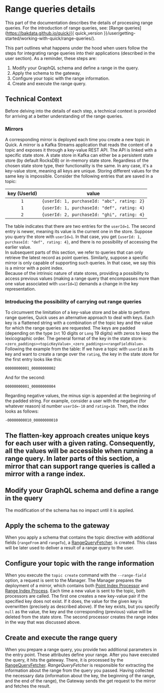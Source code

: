# Range queries details

This part of the documentation describes the details of processing range queries.
For the introduction of range queries, see:
[Range queries](https://bakdata.github.io/quick/{{ quick_version }}/user/getting-started/working-with-quick/range-queries/).

This part outlines what happens under the hood
when users follow the steps for integrating range queries
into their applications (described in the user section).
As a reminder, these steps are:
1. Modify your GraphQL schema and define a range in the query.
2. Apply the schema to the gateway.
3. Configure your topic with the range information.
4. Create and execute the range query.

## Technical Context

Before delving into the details of each step,
a technical context is provided
for arriving at a better understanding of the range queries.

### Mirrors

A corresponding mirror is deployed each time you create a new topic in Quick.
A mirror is a Kafka Streams application that reads the content of a topic
and exposes it through a key-value REST API.
The API is linked with a specific state store.
A state store in Kafka can either be a persistent state store (by default RocksDB)
or in-memory state store.
Regardless of the chosen state store type, their functionality is the same.
In any case, it's a key-value store, meaning all keys are unique.
Storing different values for the same key is impossible.
Consider the following entries that are saved in a topic:

| key (UserId) | value                                       |
|:------------:|---------------------------------------------|
|     `1`      | `{userId: 1, purchaseId: "abc", rating: 2}` |
|     `1`      | `{userId: 1, purchaseId: "def", rating: 4}` |
|     `2`      | `{userId: 2, purchaseId: "ghi", rating: 4}` |

The table indicates that there are two entries for the `userId=1`.
The second entry is newer, meaning its value is the current one in the store.
Suppose you query the store with `userId=1`.
In that case, you get `{userId: 1, purchaseId: "def", rating: 4}`,
and there is no possibility of accessing the earlier value.  
In subsequent parts of this section,
we refer to queries that can only retrieve the latest record as point queries.
Similarly, suppose a specific mirror is only capable of supporting such queries. In that case,
we say this is a mirror with a point index.  
Because of the intrinsic nature of state stores,
providing a possibility to access previous values (making a range query that encompasses more than one value
associated with `userId=1`) demands a change in the key representation.

### Introducing the possibility of carrying out range queries

To circumvent the limitation of a key-value store and be able to perform range queries,
Quick uses an alternative approach to deal with keys.
Each key is a flattened string with a combination of the topic key and the value
for which the range queries are requested.
The keys are padded (depending on the type `Int` 10 digits or `Long` 19 digits)
with zeros to keep the lexicographic order.
The general format of the key in the state store is:
`<zero_paddings><topicKeyValue>_<zero_paddings><rangeFieldValue>`.  
Following the example from the table: If we have a topic with `userId` as its key
and want to create a range over the `rating`,
the key in the state store for the first entry looks like this:
``` 
00000000001_00000000002
```
And for the second:
``` 
00000000001_00000000004
```
Regarding negative values, the minus sign is appended at the beginning of the padded string.
For example, consider a user with the negative (for whatever reason) id number `userId=-10`
and `rating=10`.
Then, the index looks as follows:
``` 
-00000000010_00000000010
```
The flatten-key approach creates unique keys for each user with a given rating.
Consequently, all the values will be accessible when running a range query.
In later parts of this section, a mirror that can support range queries
is called a mirror with a range index.
---

## Modify your GraphQL schema and define a range in the query

The modification of the schema has no impact
until it is applied.

## Apply the schema to the gateway

When you apply a schema that
contains the topic directive with additional fields
(`rangeFrom` and `rangeTo`),
a [RangeQueryFetcher](https://github.com/bakdata/quick/blob/c8778ce527575c545a864ccbc3d98e3502fbb2a2/gateway/src/main/java/com/bakdata/quick/gateway/fetcher/RangeQueryFetcher.java).
is created.
This class will be later used
to deliver a result of a range query to the user.

## Configure your topic with the range information

When you execute the `topic create` command with the `--range-field` option,
a request is sent to the Manager.
The Manager prepares the deployment of a mirror, which contains
both [Point Index Processor](https://github.com/bakdata/quick/blob/master/mirror/src/main/java/com/bakdata/quick/mirror/MirrorProcessor.java)
and [Range Index Process](https://github.com/bakdata/quick/blob/master/mirror/src/main/java/com/bakdata/quick/mirror/range/MirrorRangeProcessor.java).
Each time a new value is sent to the topic, both processors are called.
The first one creates a new key-value pair
if the specified key does not exist.
If it does, the value for the given key is overwritten (precisely as described above).
If the key exists, but you specify `null` as the value,
the key and the corresponding (previous) value will be deleted from the state store.
The second processor creates the range index in the way that was
discussed above.

## Create and execute the range query

When you prepare a range query,
you provide two additional parameters in the entry point.
These attributes define your range.
After you have executed the query, it hits the gateway.
There, it is processed by the [RangeQueryFetcher](https://github.com/bakdata/quick/blob/c8778ce527575c545a864ccbc3d98e3502fbb2a2/gateway/src/main/java/com/bakdata/quick/gateway/fetcher/RangeQueryFetcher.java).
_RangeQueryFetcher_ is responsible for extracting the information
about the range from the query you passed.
Having collected the necessary data
(information about the key, the beginning of the range,
and the end of the range),
the Gateway sends the get request to the mirror
and fetches the result.
